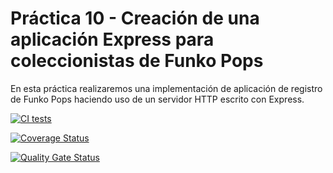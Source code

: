 # Práctica 10 - Creación de una aplicación Express para coleccionistas de Funko Pops

En esta práctica realizaremos una implementación de aplicación de registro de Funko Pops haciendo uso de un servidor HTTP escrito con Express.

[![CI tests](https://github.com/ULL-ESIT-INF-DSI-2425/prct09-sockets-funko-app-Sandroleonn/actions/workflows/ci.yml/badge.svg)](https://github.com/ULL-ESIT-INF-DSI-2425/prct09-sockets-funko-app-Sandroleonn/actions/workflows/ci.yml)

[![Coverage Status](https://coveralls.io/repos/github/ULL-ESIT-INF-DSI-2425/prct09-sockets-funko-app-Sandroleonn/badge.svg?branch=main)](https://coveralls.io/github/ULL-ESIT-INF-DSI-2425/prct09-sockets-funko-app-Sandroleonn?branch=main)

[![Quality Gate Status](https://sonarcloud.io/api/project_badges/measure?project=ULL-ESIT-INF-DSI-2425_prct09-sockets-funko-app-Sandroleonn&metric=alert_status)](https://sonarcloud.io/summary/new_code?id=ULL-ESIT-INF-DSI-2425_prct09-sockets-funko-app-Sandroleonn)
